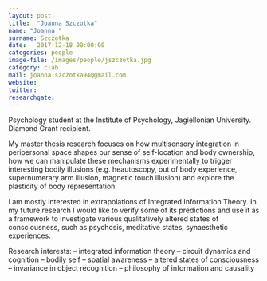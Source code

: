 ```yaml
---
layout: post
title:  "Joanna Szczotka"
name: "Joanna "
surname: Szczotka
date:   2017-12-18 09:00:00
categories: people
image-file: /images/people/jszczotka.jpg
category: clab
mail: joanna.szczotka94@gmail.com
website:
twitter:
researchgate:
---
```


Psychology student at the Institute of Psychology, Jagiellonian University.
Diamond Grant recipient.

My master thesis research focuses on how multisensory integration in peripersonal space shapes our sense of self-location and body ownership, how we can manipulate these mechanisms experimentally to trigger interesting bodily illusions (e.g. heautoscopy, out of body experience, supernumerary arm illusion, magnetic touch illusion) and explore the plasticity of body representation.

I am mostly interested in extrapolations of Integrated Information Theory. In my future research I would like to verify some of its predictions and use it as a framework to investigate various qualitatively altered states of consciousness, such as psychosis, meditative states, synaesthetic experiences.

Research interests:
– integrated information theory
– circuit dynamics and cognition
– bodily self
– spatial awareness
– altered states of consciousness
– invariance in object recognition
– philosophy of information and causality  
